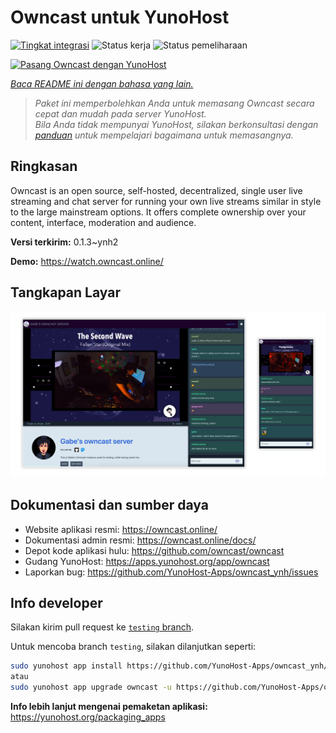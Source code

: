 <!--
N.B.: README ini dibuat secara otomatis oleh <https://github.com/YunoHost/apps/tree/master/tools/readme_generator>
Ini TIDAK boleh diedit dengan tangan.
-->

# Owncast untuk YunoHost

[![Tingkat integrasi](https://dash.yunohost.org/integration/owncast.svg)](https://ci-apps.yunohost.org/ci/apps/owncast/) ![Status kerja](https://ci-apps.yunohost.org/ci/badges/owncast.status.svg) ![Status pemeliharaan](https://ci-apps.yunohost.org/ci/badges/owncast.maintain.svg)

[![Pasang Owncast dengan YunoHost](https://install-app.yunohost.org/install-with-yunohost.svg)](https://install-app.yunohost.org/?app=owncast)

*[Baca README ini dengan bahasa yang lain.](./ALL_README.md)*

> *Paket ini memperbolehkan Anda untuk memasang Owncast secara cepat dan mudah pada server YunoHost.*  
> *Bila Anda tidak mempunyai YunoHost, silakan berkonsultasi dengan [panduan](https://yunohost.org/install) untuk mempelajari bagaimana untuk memasangnya.*

## Ringkasan

Owncast is an open source, self-hosted, decentralized, single user live streaming and chat server for running your own live streams similar in style to the large mainstream options. It offers complete ownership over your content, interface, moderation and audience.

**Versi terkirim:** 0.1.3~ynh2

**Demo:** <https://watch.owncast.online/>

## Tangkapan Layar

![Tangkapan Layar pada Owncast](./doc/screenshots/owncast-screenshot.png)

## Dokumentasi dan sumber daya

- Website aplikasi resmi: <https://owncast.online/>
- Dokumentasi admin resmi: <https://owncast.online/docs/>
- Depot kode aplikasi hulu: <https://github.com/owncast/owncast>
- Gudang YunoHost: <https://apps.yunohost.org/app/owncast>
- Laporkan bug: <https://github.com/YunoHost-Apps/owncast_ynh/issues>

## Info developer

Silakan kirim pull request ke [`testing` branch](https://github.com/YunoHost-Apps/owncast_ynh/tree/testing).

Untuk mencoba branch `testing`, silakan dilanjutkan seperti:

```bash
sudo yunohost app install https://github.com/YunoHost-Apps/owncast_ynh/tree/testing --debug
atau
sudo yunohost app upgrade owncast -u https://github.com/YunoHost-Apps/owncast_ynh/tree/testing --debug
```

**Info lebih lanjut mengenai pemaketan aplikasi:** <https://yunohost.org/packaging_apps>
